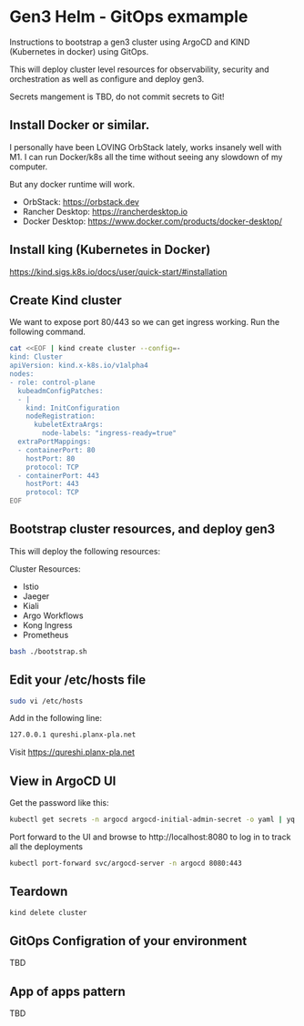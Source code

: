 # Gen3 Helm - GitOps exmample

Instructions to bootstrap a gen3 cluster using ArgoCD and KIND (Kubernetes in docker) using GitOps. 

This will deploy cluster level resources for observability, security and orchestration as well as configure and deploy gen3. 

Secrets mangement is TBD, do not commit secrets to Git! 

## Install Docker or similar. 

I personally have been LOVING OrbStack lately, works insanely well with M1. I can run Docker/k8s all the time without seeing any slowdown of my computer.

But any docker runtime will work. 

- OrbStack: https://orbstack.dev 
- Rancher Desktop: https://rancherdesktop.io
- Docker Desktop: https://www.docker.com/products/docker-desktop/


## Install king (Kubernetes in Docker)

https://kind.sigs.k8s.io/docs/user/quick-start/#installation

## Create Kind cluster

We want to expose port 80/443 so we can get ingress working. Run the following command.

```bash
cat <<EOF | kind create cluster --config=-
kind: Cluster
apiVersion: kind.x-k8s.io/v1alpha4
nodes:
- role: control-plane
  kubeadmConfigPatches:
  - |
    kind: InitConfiguration
    nodeRegistration:
      kubeletExtraArgs:
        node-labels: "ingress-ready=true"
  extraPortMappings:
  - containerPort: 80
    hostPort: 80
    protocol: TCP
  - containerPort: 443
    hostPort: 443
    protocol: TCP
EOF
```

## Bootstrap cluster resources, and deploy gen3 

This will deploy the following resources: 

Cluster Resources:
- Istio
- Jaeger
- Kiali
- Argo Workflows
- Kong Ingress
- Prometheus


```bash
bash ./bootstrap.sh
```

## Edit your /etc/hosts file

```bash
sudo vi /etc/hosts
```

Add in the following line: 

```bash
127.0.0.1 qureshi.planx-pla.net
```

Visit https://qureshi.planx-pla.net 

## View in ArgoCD UI

Get the password like this: 

```bash
kubectl get secrets -n argocd argocd-initial-admin-secret -o yaml | yq -r .data.password | base64 -d | xargs echo
```

Port forward to the UI and browse to http://localhost:8080 to log in to track all the deployments

```bash
kubectl port-forward svc/argocd-server -n argocd 8080:443
```

## Teardown

```bash
kind delete cluster
```

## GitOps Configration of your environment

TBD

## App of apps pattern

TBD